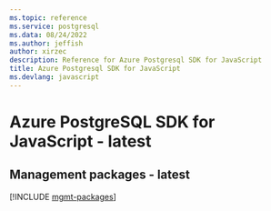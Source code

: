```yaml
---
ms.topic: reference
ms.service: postgresql
ms.data: 08/24/2022
ms.author: jeffish
author: xirzec
description: Reference for Azure Postgresql SDK for JavaScript
title: Azure Postgresql SDK for JavaScript
ms.devlang: javascript
---
```

# Azure PostgreSQL SDK for JavaScript - latest

## Management packages - latest
[!INCLUDE [mgmt-packages](postgresql-mgmt-index.md)]